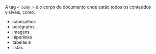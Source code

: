 A tag <code>< body ></code> é o corpo do documento onde estão todos os conteúdos visíveis, como: 
* cabeçalhos
* parágrafos
* imagens
* hiperlinks
* tabelas e 
* listas
